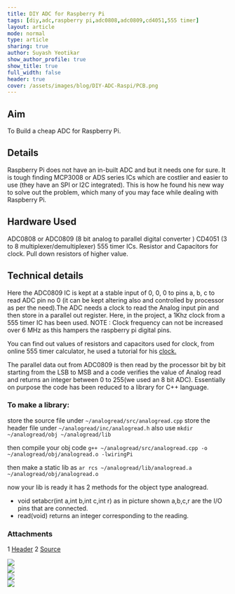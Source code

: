 ```yaml
---
title: DIY ADC for Raspberry Pi
tags: [diy,adc,raspberry pi,adc0808,adc0809,cd4051,555 timer]
layout: article
mode: normal
type: article
sharing: true
author: Suyash Yeotikar
show_author_profile: true
show_title: true
full_width: false
header: true
cover: /assets/images/blog/DIY-ADC-Raspi/PCB.png
---
```


## Aim
To Build a cheap ADC for Raspberry Pi.
<!--more-->

## Details
Raspberry Pi does not have an in-built ADC and but it needs one for sure. It is tough finding MCP3008 or ADS series ICs which are costlier and easier to use (they have an SPI or I2C integrated). This is how he found his new way to solve out the problem, which many of you may face while dealing with Raspberry Pi.

## Hardware Used 
ADC0808 or ADC0809 (8 bit analog to parallel digital converter )
CD4051 (3 to 8 multiplexer/demultiplexer)
555 timer ICs.
Resistor and Capacitors for clock.
Pull down resistors of higher value.

## Technical details
Here the ADC0809 IC is kept at a stable input of 0, 0, 0 to pins a, b, c to read ADC pin no 0 (it can be kept altering also and controlled by processor as per the need).The ADC needs a clock to read the Analog input pin and then store in a parallel out register. Here, in the project, a 1Khz clock from a 555 timer IC has been used.
NOTE : Clock frequency can not be increased over 6 MHz as this hampers the raspberry pi digital pins.

You can find out values of resistors and capacitors used for clock, from online 555 timer calculator, he used a tutorial for his [clock.](http://www.eng.buffalo.edu/shaw/student/m1_safety/01_home/ksb/ksb3/old_ksb3_timer.htm)

The parallel data out from ADC0809 is then read by the processor bit by bit starting from the LSB to MSB and a code verifies the value of Analog read and returns an integer between 0 to 255(we used an 8 bit ADC).
Essentially on purpose the code has been reduced to a library for C++ language.

### To make a library:

store the source file under `~/analogread/src/analogread.cpp`
store the header file under `~/analogread/inc/analogread.h`
also use
`mkdir ~/analogread/obj ~/analogread/lib`

then compile your obj code
`g++ ~/analogread/src/analogread.cpp -o ~/analogread/obj/analogread.o -lwiringPi`

then make a static lib as
`ar rcs ~/analogread/lib/analogread.a ~/analogread/obj/analogread.o`

now your lib is ready
it has 2 methods for the object type analogread.

- void setabcr(int a,int b,int c,int r)
as in picture shown a,b,c,r are the I/O pins that are connected.
- read(void)
returns an integer corresponding to the reading.

### Attachments

1 [Header](https://technopediabphc.files.wordpress.com/2015/07/header.docx)
2 [Source](https://technopediabphc.files.wordpress.com/2015/07/source.docx)


<div class="swiper swiper-demo">
  <div class="swiper__wrapper">
    <div class="swiper__slide"><img class="image image" src="{{site.baseurl}}/assets/images/blog/DIY-ADC-Raspi/pinout.png"/></div>
    <div class="swiper__slide"><img class="image image" src="{{site.baseurl}}/assets/images/blog/DIY-ADC-Raspi/PCB.png"/></div>
    <div class="swiper__slide"><img class="image image" src="{{site.baseurl}}/assets/images/blog/DIY-ADC-Raspi/exp.png"/></div>
    <div class="swiper__slide"><img class="image image" src="{{site.baseurl}}/assets/images/blog/DIY-ADC-Raspi/ADC.png"/></div>
  </div>
  <div class="swiper__button swiper__button--prev fas fa-chevron-left"></div>
  <div class="swiper__button swiper__button--next fas fa-chevron-right"></div>
</div>

<style>
.swiper-demo {
  height: auto;
}
</style>
<script>
{%- include scripts/lib/swiper.js -%}
var SOURCES = window.TEXT_VARIABLES.sources;
window.Lazyload.js(SOURCES.jquery, function() {
  $('.swiper-demo').swiper();
});
</script>